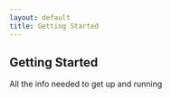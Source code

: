 ```yaml
---
layout: default
title: Getting Started
---
```




## Getting Started

All the info needed to get up and running
 


